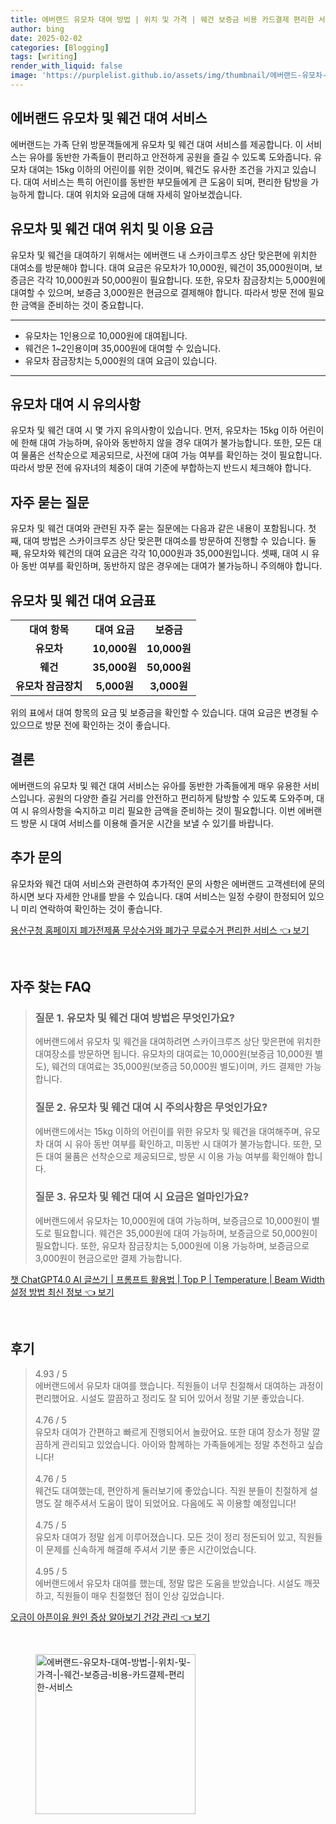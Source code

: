 ```yaml
---
title: 에버랜드 유모차 대여 방법 | 위치 및 가격 | 웨건 보증금 비용 카드결제 편리한 서비스
author: bing
date: 2025-02-02
categories: [Blogging]
tags: [writing]
render_with_liquid: false
image: 'https://purplelist.github.io/assets/img/thumbnail/에버랜드-유모차-대여-방법-|-위치-및-가격-|-웨건-보증금-비용-카드결제-편리한-서비스.webp'
---
```



<h2 id='에버랜드_유모차_대여_서비스'>에버랜드 유모차 및 웨건 대여 서비스</h2>

<p>에버랜드는 가족 단위 방문객들에게 유모차 및 웨건 대여 서비스를 제공합니다. 이 서비스는 유아를 동반한 가족들이 편리하고 안전하게 공원을 즐길 수 있도록 도와줍니다. 유모차 대여는 15kg 이하의 어린이를 위한 것이며, 웨건도 유사한 조건을 가지고 있습니다. 대여 서비스는 특히 어린이를 동반한 부모들에게 큰 도움이 되며, 편리한 탐방을 가능하게 합니다. 대여 위치와 요금에 대해 자세히 알아보겠습니다.</p>

<h2 id='유모차_대여_위치_및_이용_요금'>유모차 및 웨건 대여 위치 및 이용 요금</h2>

<p>유모차 및 웨건을 대여하기 위해서는 에버랜드 내 스카이크루즈 상단 맞은편에 위치한 대여소를 방문해야 합니다. 대여 요금은 유모차가 10,000원, 웨건이 35,000원이며, 보증금은 각각 10,000원과 50,000원이 필요합니다. 또한, 유모차 잠금장치는 5,000원에 대여할 수 있으며, 보증금 3,000원은 현금으로 결제해야 합니다. 따라서 방문 전에 필요한 금액을 준비하는 것이 중요합니다.</p>

<hr />

<ul>
    <li>유모차는 1인용으로 10,000원에 대여됩니다.</li>
    <li>웨건은 1~2인용이며 35,000원에 대여할 수 있습니다.</li>
    <li>유모차 잠금장치는 5,000원의 대여 요금이 있습니다.</li>
</ul>

<hr />

<h2 id='대여_시_유의사항'>유모차 대여 시 유의사항</h2>

<p>유모차 및 웨건 대여 시 몇 가지 유의사항이 있습니다. 먼저, 유모차는 15kg 이하 어린이에 한해 대여 가능하며, 유아와 동반하지 않을 경우 대여가 불가능합니다. 또한, 모든 대여 물품은 선착순으로 제공되므로, 사전에 대여 가능 여부를 확인하는 것이 필요합니다. 따라서 방문 전에 유자녀의 체중이 대여 기준에 부합하는지 반드시 체크해야 합니다.</p>

<h2 id='자주_묻는_질문'>자주 묻는 질문</h2>

<p>유모차 및 웨건 대여와 관련된 자주 묻는 질문에는 다음과 같은 내용이 포함됩니다. 첫째, 대여 방법은 스카이크루즈 상단 맞은편 대여소를 방문하여 진행할 수 있습니다. 둘째, 유모차와 웨건의 대여 요금은 각각 10,000원과 35,000원입니다. 셋째, 대여 시 유아 동반 여부를 확인하며, 동반하지 않은 경우에는 대여가 불가능하니 주의해야 합니다.</p>

<h2 id='대여_요금_표'>유모차 및 웨건 대여 요금표</h2>

<table>
    <tr>
        <td style="text-align: center; height: 17px;"><b>대여 항목</b></td>
        <td style="text-align: center; height: 17px;"><b>대여 요금</b></td>
        <td style="text-align: center; height: 17px;"><b>보증금</b></td>
    </tr>
    <tr>
        <td style="text-align: center; height: 17px;"><b>유모차</b></td>
        <td style="text-align: center; height: 17px;"><b>10,000원</b></td>
        <td style="text-align: center; height: 17px;"><b>10,000원</b></td>
    </tr>
    <tr>
        <td style="text-align: center; height: 17px;"><b>웨건</b></td>
        <td style="text-align: center; height: 17px;"><b>35,000원</b></td>
        <td style="text-align: center; height: 17px;"><b>50,000원</b></td>
    </tr>
    <tr>
        <td style="text-align: center; height: 17px;"><b>유모차 잠금장치</b></td>
        <td style="text-align: center; height: 17px;"><b>5,000원</b></td>
        <td style="text-align: center; height: 17px;"><b>3,000원</b></td>
    </tr>
</table>

<p>위의 표에서 대여 항목의 요금 및 보증금을 확인할 수 있습니다. 대여 요금은 변경될 수 있으므로 방문 전에 확인하는 것이 좋습니다.</p>

<h2 id='결론'>결론</h2>

<p>에버랜드의 유모차 및 웨건 대여 서비스는 유아를 동반한 가족들에게 매우 유용한 서비스입니다. 공원의 다양한 즐길 거리를 안전하고 편리하게 탐방할 수 있도록 도와주며, 대여 시 유의사항을 숙지하고 미리 필요한 금액을 준비하는 것이 필요합니다. 이번 에버랜드 방문 시 대여 서비스를 이용해 즐거운 시간을 보낼 수 있기를 바랍니다.</p>

<h2 id='추가_문의'>추가 문의</h2>

<p>유모차와 웨건 대여 서비스와 관련하여 추가적인 문의 사항은 에버랜드 고객센터에 문의하시면 보다 자세한 안내를 받을 수 있습니다. 대여 서비스는 일정 수량이 한정되어 있으니 미리 연락하여 확인하는 것이 좋습니다.</p>


<p><a class="click-button" title="용산구청 홈페이지 폐가전제품 무상수거와 폐가구 무료수거 편리한 서비스" href="https://purplelist.github.io/posts/%EC%9A%A9%EC%82%B0%EA%B5%AC%EC%B2%AD-%ED%99%88%ED%8E%98%EC%9D%B4%EC%A7%80-%ED%8F%90%EA%B0%80%EC%A0%84%EC%A0%9C%ED%92%88-%EB%AC%B4%EC%83%81%EC%88%98%EA%B1%B0%EC%99%80-%ED%8F%90%EA%B0%80%EA%B5%AC-%EB%AC%B4%EB%A3%8C%EC%88%98%EA%B1%B0-%ED%8E%B8%EB%A6%AC%ED%95%9C-%EC%84%9C%EB%B9%84%EC%8A%A4/" rel="dofollow">용산구청 홈페이지 폐가전제품 무상수거와 폐가구 무료수거 편리한 서비스 👈 보기</a></p><br>
<h2 id='자주_찾는_FAQ'>자주 찾는 FAQ</h2>
<div itemscope="" itemtype="https://schema.org/FAQPage"> 
<blockquote> 
<div itemscope="" itemprop="mainEntity" itemtype="https://schema.org/Question"> 
<h3 itemprop="name">질문 1. 유모차 및 웨건 대여 방법은 무엇인가요?</h3> 
<div itemscope="" itemprop="acceptedAnswer" itemtype="https://schema.org/Answer"> 
<span itemprop="text"> 
<p>에버랜드에서 유모차 및 웨건을 대여하려면 스카이크루즈 상단 맞은편에 위치한 대여장소를 방문하면 됩니다. 유모차의 대여료는 10,000원(보증금 10,000원 별도), 웨건의 대여료는 35,000원(보증금 50,000원 별도)이며, 카드 결제만 가능합니다.</p> 
</span> 
</div> 
</div> 

<div itemscope="" itemprop="mainEntity" itemtype="https://schema.org/Question"> 
<h3 itemprop="name">질문 2. 유모차 및 웨건 대여 시 주의사항은 무엇인가요?</h3> 
<div itemscope="" itemprop="acceptedAnswer" itemtype="https://schema.org/Answer"> 
<span itemprop="text"> 
<p>에버랜드에서는 15kg 이하의 어린이를 위한 유모차 및 웨건을 대여해주며, 유모차 대여 시 유아 동반 여부를 확인하고, 미동반 시 대여가 불가능합니다. 또한, 모든 대여 물품은 선착순으로 제공되므로, 방문 시 이용 가능 여부를 확인해야 합니다.</p> 
</span> 
</div> 
</div> 

<div itemscope="" itemprop="mainEntity" itemtype="https://schema.org/Question"> 
<h3 itemprop="name">질문 3. 유모차 및 웨건 대여 시 요금은 얼마인가요?</h3> 
<div itemscope="" itemprop="acceptedAnswer" itemtype="https://schema.org/Answer"> 
<span itemprop="text"> 
<p>에버랜드에서 유모차는 10,000원에 대여 가능하며, 보증금으로 10,000원이 별도로 필요합니다. 웨건은 35,000원에 대여 가능하며, 보증금으로 50,000원이 필요합니다. 또한, 유모차 잠금장치는 5,000원에 이용 가능하며, 보증금으로 3,000원이 현금으로만 결제 가능합니다.</p> 
</span> 
</div> 
</div>
</blockquote> 
</div>
<p><a class="click-button" title="챗 ChatGPT4.0 AI 글쓰기 | 프롬프트 활용법 | Top P | Temperature | Beam Width 설정 방법 최신 정보" href="https://purplelist.github.io/posts/%EC%B1%97-ChatGPT4.0-AI-%EA%B8%80%EC%93%B0%EA%B8%B0-%ED%94%84%EB%A1%AC%ED%94%84%ED%8A%B8-%ED%99%9C%EC%9A%A9%EB%B2%95-Top-P-Temperature-Beam-Width-%EC%84%A4%EC%A0%95-%EB%B0%A9%EB%B2%95-%EC%B5%9C%EC%8B%A0-%EC%A0%95%EB%B3%B4/" rel="dofollow">챗 ChatGPT4.0 AI 글쓰기 | 프롬프트 활용법 | Top P | Temperature | Beam Width 설정 방법 최신 정보 👈 보기</a></p><br>
<h2 id='후기'>후기</h2>
<div itemscope itemtype="https://schema.org/Product">
  <blockquote>
  <div itemprop="review" itemscope itemtype="https://schema.org/Review">
      <div itemprop="reviewRating" itemscope itemtype="https://schema.org/Rating"> <span itemprop="ratingValue">4.93</span> / <span itemprop="bestRating">5</span> </div>
      <span itemprop="reviewBody">에버랜드에서 유모차 대여를 했습니다. 직원들이 너무 친절해서 대여하는 과정이 편리했어요. 시설도 깔끔하고 정리도 잘 되어 있어서 정말 기분 좋았습니다.</span>
  </div>
  <br>
  <div itemprop="review" itemscope itemtype="https://schema.org/Review">
      <div itemprop="reviewRating" itemscope itemtype="https://schema.org/Rating"> <span itemprop="ratingValue">4.76</span> / <span itemprop="bestRating">5</span> </div>
      <span itemprop="reviewBody">유모차 대여가 간편하고 빠르게 진행되어서 놀랐어요. 또한 대여 장소가 정말 깔끔하게 관리되고 있었습니다. 아이와 함께하는 가족들에게는 정말 추천하고 싶습니다!</span>
  </div>
  <br>
  <div itemprop="review" itemscope itemtype="https://schema.org/Review">
      <div itemprop="reviewRating" itemscope itemtype="https://schema.org/Rating"> <span itemprop="ratingValue">4.76</span> / <span itemprop="bestRating">5</span> </div>
      <span itemprop="reviewBody">웨건도 대여했는데, 편안하게 둘러보기에 좋았습니다. 직원 분들이 친절하게 설명도 잘 해주셔서 도움이 많이 되었어요. 다음에도 꼭 이용할 예정입니다!</span>
  </div>
  <br>
  <div itemprop="review" itemscope itemtype="https://schema.org/Review">
      <div itemprop="reviewRating" itemscope itemtype="https://schema.org/Rating"> <span itemprop="ratingValue">4.75</span> / <span itemprop="bestRating">5</span> </div>
      <span itemprop="reviewBody">유모차 대여가 정말 쉽게 이루어졌습니다. 모든 것이 정리 정돈되어 있고, 직원들이 문제를 신속하게 해결해 주셔서 기분 좋은 시간이었습니다.</span>
  </div>
  <br>
  <div itemprop="review" itemscope itemtype="https://schema.org/Review">
      <div itemprop="reviewRating" itemscope itemtype="https://schema.org/Rating"> <span itemprop="ratingValue">4.95</span> / <span itemprop="bestRating">5</span> </div>
      <span itemprop="reviewBody">에버랜드에서 유모차 대여를 했는데, 정말 많은 도움을 받았습니다. 시설도 깨끗하고, 직원들이 매우 친절했던 점이 인상 깊었습니다.</span>
  </div>
  </blockquote>
</div>
<p><a class="click-button" title="오금이 아픈이유 원인 증상 알아보기 건강 관리" href="https://purplelist.github.io/posts/%EC%98%A4%EA%B8%88%EC%9D%B4-%EC%95%84%ED%94%88%EC%9D%B4%EC%9C%A0-%EC%9B%90%EC%9D%B8-%EC%A6%9D%EC%83%81-%EC%95%8C%EC%95%84%EB%B3%B4%EA%B8%B0-%EA%B1%B4%EA%B0%95-%EA%B4%80%EB%A6%AC/" rel="dofollow">오금이 아픈이유 원인 증상 알아보기 건강 관리 👈 보기</a></p><br>
<figure class="image"><img src="https://purplelist.github.io/assets/img/thumbnail/에버랜드-유모차-대여-방법-|-위치-및-가격-|-웨건-보증금-비용-카드결제-편리한-서비스.webp" alt="에버랜드-유모차-대여-방법-|-위치-및-가격-|-웨건-보증금-비용-카드결제-편리한-서비스" width="256" height="256"></figure>